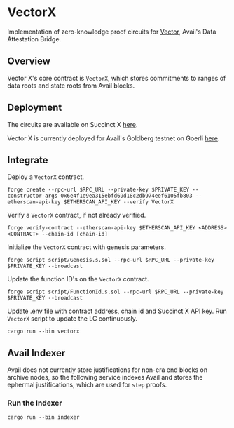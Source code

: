 # VectorX
Implementation of zero-knowledge proof circuits for [Vector](https://blog.availproject.org/data-attestation-bridge/), Avail's Data Attestation Bridge.

## Overview
Vector X's core contract is `VectorX`, which stores commitments to ranges of data roots and state
roots from Avail blocks.

## Deployment
The circuits are available on Succinct X [here](https://platform.succinct.xyz/succinctlabs/vectorx).

Vector X is currently deployed for Avail's Goldberg testnet on Goerli [here](https://goerli.etherscan.io/address/0xc862F17Ebb256679D8b428634B8D1E5D8d9EBf67#events).

## Integrate
Deploy a `VectorX` contract.
```
forge create --rpc-url $RPC_URL --private-key $PRIVATE_KEY --constructor-args 0x6e4f1e9ea315ebfd69d18c2db974eef6105fb803 --etherscan-api-key $ETHERSCAN_API_KEY --verify VectorX
```

Verify a `VectorX` contract, if not already verified.
```
forge verify-contract --etherscan-api-key $ETHERSCAN_API_KEY <ADDRESS> <CONTRACT> --chain-id [chain-id]
```

Initialize the `VectorX` contract with genesis parameters.
```
forge script script/Genesis.s.sol --rpc-url $RPC_URL --private-key $PRIVATE_KEY --broadcast
```

Update the function ID's on the `VectorX` contract.
```
forge script script/FunctionId.s.sol --rpc-url $RPC_URL --private-key $PRIVATE_KEY --broadcast
```

Update .env file with contract address, chain id and Succinct X API key.
Run `VectorX` script to update the LC continuously.
```
cargo run --bin vectorx
```

## Avail Indexer
Avail does not currently store justifications for non-era end blocks on archive nodes, so the 
following service indexes Avail and stores the ephermal justifications, which are used for `step` 
proofs.

### Run the Indexer
```
cargo run --bin indexer
```
